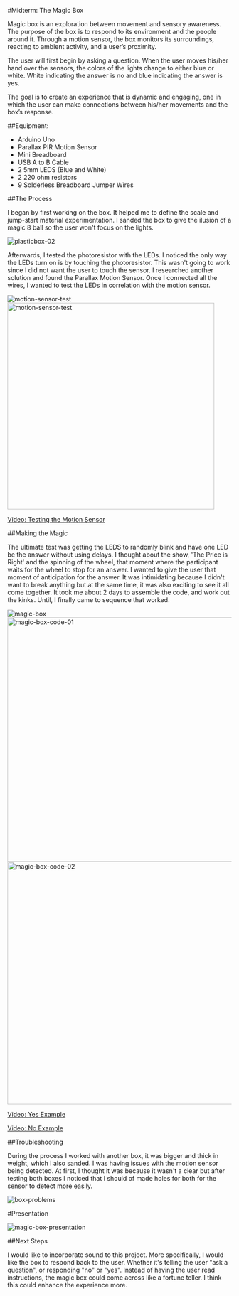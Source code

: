 #Midterm: The Magic Box

Magic box is an exploration between movement and sensory awareness. The purpose of the box is to respond to its environment and the people around it. Through a motion sensor, the box monitors its surroundings, reacting to ambient activity, and a user’s proximity.

The user will first begin by asking a question. When the user moves his/her hand over the sensors, the colors of the lights change to either blue or white. White indicating the answer is no and blue indicating the answer is yes.

The goal is to create an experience that is dynamic and engaging, one in which the user can make connections between his/her movements and the box’s response.

##Equipment:

* Arduino Uno
* Parallax PIR Motion Sensor
* Mini Breadboard
* USB A to B Cable
* 2 5mm LEDS (Blue and White)
* 2 220 ohm resistors
* 9 Solderless Breadboard Jumper Wires

##The Process

I began by first working on the box. It helped me to define the scale and jump-start material experimentation. I sanded the box to give the ilusion of a magic 8 ball so the user won't focus on the lights. 

![plasticbox-02](https://cloud.githubusercontent.com/assets/21225598/24440314/78b41e64-1421-11e7-9bd9-61b94a963d86.jpg)

Afterwards, I tested the photoresistor with the LEDs. I noticed the only way the LEDs turn on is by touching the photoresistor. This wasn't going to work since I did not want the user to touch the sensor. I researched another solution and found the Parallax Motion Sensor. Once I connected all the wires, I wanted to test the LEDs in correlation with the motion sensor.

![motion-sensor-test](https://cloud.githubusercontent.com/assets/21225598/24440587/f908eb84-1422-11e7-8217-8d75e790672b.jpg)
<img width="465" alt="motion-sensor-test" src="https://cloud.githubusercontent.com/assets/21225598/24439201/c3011384-141a-11e7-9ff0-dace01dc1a1f.png">

[Video: Testing the Motion Sensor](https://vimeo.com/210543674)

##Making the Magic

The ultimate test was getting the LEDS to randomly blink and have one LED be the answer without using delays. I thought about the show, 'The Price is Right' and the spinning of the wheel, that moment where the participant waits for the wheel to stop for an answer. I wanted to give the user that moment of anticipation for the answer. It was intimidating because I didn't want to break anything but at the same time, it was also exciting to see it all come together. It took me about 2 days to assemble the code, and work out the kinks. Until, I finally came to sequence that worked.

![magic-box](https://cloud.githubusercontent.com/assets/21225598/24440197/c7e7491c-1420-11e7-97b8-9c5dfba0202c.jpg)
<img width="550" alt="magic-box-code-01" src="https://cloud.githubusercontent.com/assets/21225598/24440845/9a471920-1424-11e7-8813-615ed56c558c.png">
<img width="546" alt="magic-box-code-02" src="https://cloud.githubusercontent.com/assets/21225598/24440780/2f2de894-1424-11e7-8ac6-ffdc98dc04a6.png">

[Video: Yes Example](https://vimeo.com/210549794)

[Video: No Example](https://vimeo.com/210554066)

##Troubleshooting

During the process I worked with another box, it was bigger and thick in weight, which I also sanded. I was having issues with the motion sensor being detected. At first, I thought it was because it wasn't a clear but after testing both boxes I noticed that I should of made holes for both for the sensor to detect more easily.

![box-problems](https://cloud.githubusercontent.com/assets/21225598/24470428/e497b9fe-148c-11e7-91be-ffe178a68556.jpg)

#Presentation

![magic-box-presentation](https://cloud.githubusercontent.com/assets/21225598/24474140/a7de4b60-1499-11e7-954a-daaf145d5db0.jpg)

##Next Steps

I would like to incorporate sound to this project. More specifically, I would like the box to respond back to the user. Whether it's telling the user "ask a question", or responding "no" or "yes". Instead of having the user read instructions, the magic box could come across like a fortune teller. I think this could enhance the experience more. 
